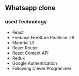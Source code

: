 ## Whatsapp clone

### used Technology
- React
- Firebase FireStore Realtime DB
- Material UI
- React Router
- React Context API
- Redux
- Google Authentication
- Following Clever Programmer
